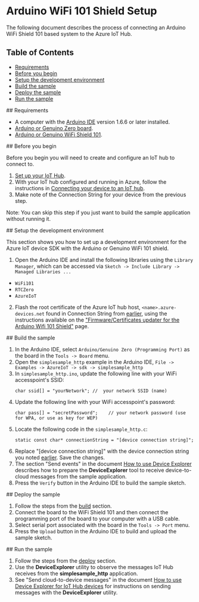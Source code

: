 # Arduino WiFi 101 Shield Setup

The following document describes the process of connecting an Arduino WiFi Shield 101 based system to the Azure IoT Hub.

## Table of Contents

- [Requirements](#requirements)
- [Before you begin](#beforebegin)
- [Setup the development environment](#setup)
- [Build the sample](#build)
- [Deploy the sample](#deploy)
- [Run the sample](#run)

<a name="requirements"/>
## Requirements

  - A computer with the [Arduino IDE](https://www.arduino.cc/en/Main/Software) version 1.6.6 or later installed.
  - [Arduino or Genuino Zero board](https://www.arduino.cc/en/Main/ArduinoBoardZero).
  - [Arduino or Genuino WiFi Shield 101](https://www.arduino.cc/en/Main/ArduinoWiFiShield101).

<a name="beforebegin"/>
## Before you begin

Before you begin you will need to create and configure an IoT hub to connect to.

  1. [Set up your IoT Hub][setup-iothub].
  2. With your IoT hub configured and running in Azure, follow the instructions in [Connecting your device to an IoT hub][provision-device].
  3. Make note of the Connection String for your device from the previous step.

Note: You can skip this step if you just want to build the sample application without running it.

<a name="setup"/>
## Setup the development environment

This section shows you how to set up a development environment for the Azure IoT device SDK with the Arduino or Genuino WiFi 101 shield.

1. Open the Arduino IDE and install the following libraries using the ```Library Manager```, which can be accessed via ```Sketch -> Include Library -> Managed Libraries ...```
  * ```WiFi101```
  * ```RTCZero```
  * ```AzureIoT```

2. Flash the root certificate of the Azure IoT hub host, ```<name>.azure-devices.net``` found in Connection String from [earlier](#beforebegin), using the instructions available on the ["Firmware/Certificates updater for the Arduino Wifi 101 Shield"](https://github.com/arduino-libraries/WiFi101-FirmwareUpdater#usage) page.

<a name="build"/>
## Build the sample

1. In the Arduino IDE, select ```Arduino/Genuino Zero (Programming Port)``` as the board in the ```Tools -> Board``` menu.
2. Open the ```simplesample_http``` example in the Arduino IDE, ```File -> Examples -> AzureIoT -> sdk -> simplesample_http```
3. In ```simplesample_http.ino```, update the following line with your WiFi accesspoint's SSID:
   ```
   char ssid[] = "yourNetwork"; //  your network SSID (name)
   ```
4. Update the following line with your WiFi accesspoint's password:
   ```
   char pass[] = "secretPassword";    // your network password (use for WPA, or use as key for WEP)
   ```
5. Locate the following code in the ```simplesample_http.c```:
   ```
   static const char* connectionString = "[device connection string]";
   ```
6. Replace "[device connection string]" with the device connection string you noted [earlier](#beforebegin). Save the changes.
7. The section "Send events" in the document [How to use Device Explorer](../../tools/DeviceExplorer/doc/how_to_use_device_explorer.md) describes how to prepare the **DeviceExplorer** tool to receive device-to-cloud messages from the sample application.
8. Press the ```Verify``` button in the Arduino IDE to build the sample sketch.  

<a name="deploy"/>
## Deploy the sample

1. Follow the steps from the [build](#build) section.
2. Connect the board to the WiFi Shield 101 and then connect the programming port of the board to your computer with a USB cable.
3. Select serial port associated with the board in the ```Tools -> Port``` menu.
5. Press the ```Upload``` button in the Arduino IDE to build and upload the sample sketch.

<a name="run"/>
## Run the sample


1. Follow the steps from the [deploy](#deploy) section.
2. Use the **DeviceExplorer** utility to observe the messages IoT Hub receives from the **simplesample_http** application.
3. See "Send cloud-to-device messages" in the document [How to use Device Explorer for IoT Hub devices][device-explorer] for instructions on sending messages with the **DeviceExplorer** utility.

[device-explorer]: ../../tools/DeviceExplorer/doc/how_to_use_device_explorer.md
[setup-iothub]: ../../doc/setup_iothub.md
[provision-device]: ./provision_device.md
